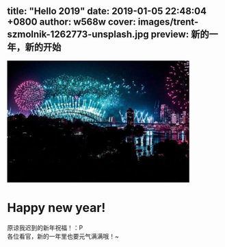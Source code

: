 title: "Hello 2019"
date: 2019-01-05 22:48:04 +0800
author: w568w
cover: images/trent-szmolnik-1262773-unsplash.jpg
preview: 新的一年，新的开始
---
![Photo by Trent Szmolnik on Unsplash](images/trent-szmolnik-1262773-unsplash.jpg)

# Happy new year!
原谅我迟到的新年祝福！：P  
各位看官，新的一年里也要元气满满哦！~